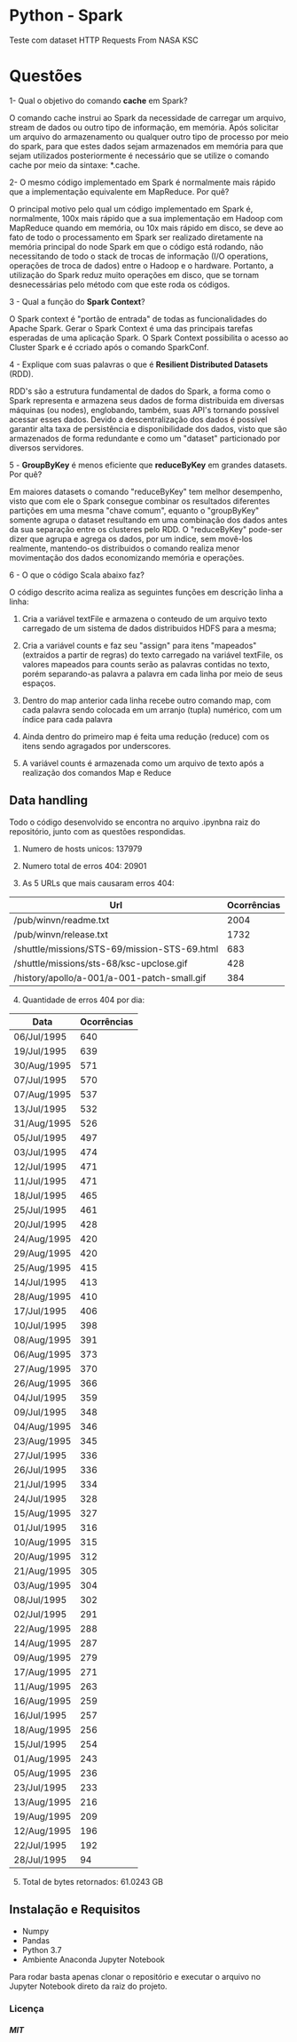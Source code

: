 # Python - Spark


Teste com dataset HTTP Requests From NASA KSC 


# Questões 

1- Qual o objetivo do comando  **cache** em Spark?

O comando cache instrui ao Spark da necessidade de carregar um arquivo, stream de dados ou outro tipo de informação, em memória. Após solicitar um arquivo do armazenamento ou qualquer outro tipo de processo por meio do spark, para que estes dados sejam armazenados em memória para que sejam utilizados posteriormente é necessário que se utilize o comando cache por meio da sintaxe: *.cache.

2- O mesmo código implementado em Spark é normalmente mais rápido que a implementação equivalente em MapReduce. Por quê?

O principal motivo pelo qual um código implementado em Spark é, normalmente, 100x mais rápido que a sua implementação em Hadoop com MapReduce quando em memória, ou 10x mais rápido em disco, se deve ao fato de todo o processamento em Spark ser realizado diretamente na memória principal do node Spark em que o código está rodando, não necessitando de todo o stack de trocas de informação (I/O operations, operações de troca de dados) entre o Hadoop e o hardware. Portanto, a utilização do Spark reduz muito operações em disco, que se tornam desnecessárias pelo método com que este roda os códigos.

3 - Qual a função do  **Spark Context**?

O Spark context é "portão de entrada" de todas as funcionalidades do Apache Spark. Gerar o Spark Context é uma das principais tarefas esperadas de uma aplicação Spark. O Spark Context possibilita o acesso ao Cluster Spark e é ccriado após o comando SparkConf.

4 - Explique com suas palavras o que é  **Resilient Distributed Datasets**  (RDD).

RDD's são a estrutura fundamental de dados do Spark, a forma como o Spark representa e armazena seus dados de forma distribuida em diversas máquinas (ou nodes), englobando, também, suas API's tornando possível acessar esses dados. Devido a descentralização dos dados é possível garantir alta taxa de persistência e disponibilidade dos dados, visto que são armazenados de forma redundante e como um "dataset" particionado por diversos servidores.

5 -  **GroupByKey**  é menos eficiente que  **reduceByKey**  em grandes datasets. Por quê?

Em maiores datasets o comando "reduceByKey" tem melhor desempenho, visto que com ele o Spark consegue combinar os resultados diferentes partições em uma mesma "chave comum", equanto o "groupByKey" somente agrupa o dataset resultando em uma combinação dos dados antes da sua separação entre os clusteres pelo RDD. O "reduceByKey" pode-ser dizer que agrupa e agrega os dados, por um indice, sem movê-los realmente, mantendo-os distribuidos o comando realiza menor movimentação dos dados economizando memória e operações.

6 - O que o código Scala abaixo faz?

O código descrito acima realiza as seguintes funções em descrição linha a linha:

1.  Cria a variável textFile e armazena o conteudo de um arquivo texto carregado de um sistema de dados distribuidos HDFS para a mesma;
    
2.  Cria a variável counts e faz seu "assign" para itens "mapeados" (extraidos a partir de regras) do texto carregado na variável textFile, os valores mapeados para counts serão as palavras contidas no texto, porém separando-as palavra a palavra em cada linha por meio de seus espaços.
    
3.  Dentro do map anterior cada linha recebe outro comando map, com cada palavra sendo colocada em um arranjo (tupla) numérico, com um índice para cada palavra
    
4.  Ainda dentro do primeiro map é feita uma redução (reduce) com os itens sendo agragados por underscores.
    
5.  A variável counts é armazenada como um arquivo de texto após a realização dos comandos Map e Reduce

## Data handling
Todo o código desenvolvido se encontra no arquivo .ipynbna raiz do repositório, junto com as questões respondidas.

1. Numero de hosts unicos: 137979 

2. Numero total de erros 404: 20901 

3. As 5 URLs que mais causaram erros 404: 

| Url                                            |Ocorrências|
| ---------------------------------------------- | --------- |
| /pub/winvn/readme.txt                          | 2004      |
| /pub/winvn/release.txt                         | 1732      |
| /shuttle/missions/STS-69/mission-STS-69.html   | 683       |
| /shuttle/missions/sts-68/ksc-upclose.gif       | 428       |
| /history/apollo/a-001/a-001-patch-small.gif    | 384       |
 

4. Quantidade de erros 404 por dia: 

|    Data     | Ocorrências |
| ----------- | ----------- |
| 06/Jul/1995 |   640       |
| 19/Jul/1995 |   639       |
| 30/Aug/1995 |   571       |
| 07/Jul/1995 |   570       |
| 07/Aug/1995 |   537       |
| 13/Jul/1995 |   532       |
| 31/Aug/1995 |   526       |
| 05/Jul/1995 |   497       |
| 03/Jul/1995 |   474       |
| 12/Jul/1995 |   471       |
| 11/Jul/1995 |   471       |
| 18/Jul/1995 |   465       |
| 25/Jul/1995 |   461       |
| 20/Jul/1995 |   428       |
| 24/Aug/1995 |   420       |
| 29/Aug/1995 |   420       |
| 25/Aug/1995 |   415       |
| 14/Jul/1995 |   413       |
| 28/Aug/1995 |   410       |
| 17/Jul/1995 |   406       |
| 10/Jul/1995 |   398       |
| 08/Aug/1995 |   391       |
| 06/Aug/1995 |   373       |
| 27/Aug/1995 |   370       |
| 26/Aug/1995 |   366       |
| 04/Jul/1995 |   359       |
| 09/Jul/1995 |   348       |
| 04/Aug/1995 |   346       |
| 23/Aug/1995 |   345       |
| 27/Jul/1995 |   336       |
| 26/Jul/1995 |   336       |
| 21/Jul/1995 |   334       |
| 24/Jul/1995 |   328       |
| 15/Aug/1995 |   327       |
| 01/Jul/1995 |   316       |
| 10/Aug/1995 |   315       |
| 20/Aug/1995 |   312       |
| 21/Aug/1995 |   305       |
| 03/Aug/1995 |   304       |
| 08/Jul/1995 |   302       |
| 02/Jul/1995 |   291       |
| 22/Aug/1995 |   288       |
| 14/Aug/1995 |   287       |
| 09/Aug/1995 |   279       |
| 17/Aug/1995 |   271       |
| 11/Aug/1995 |   263       |
| 16/Aug/1995 |   259       |
| 16/Jul/1995 |   257       |
| 18/Aug/1995 |   256       |
| 15/Jul/1995 |   254       |
| 01/Aug/1995 |   243       |
| 05/Aug/1995 |   236       |
| 23/Jul/1995 |   233       |
| 13/Aug/1995 |   216       |
| 19/Aug/1995 |   209       |
| 12/Aug/1995 |   196       |
| 22/Jul/1995 |   192       |
| 28/Jul/1995 |    94       |
        

5. Total de bytes retornados: 61.0243 GB
## Instalação e Requisitos

* Numpy
* Pandas
* Python 3.7
* Ambiente Anaconda Jupyter Notebook

Para rodar basta apenas clonar o repositório e executar o arquivo no Jupyter Notebook direto da raiz do projeto.

### Licença
##### MIT


